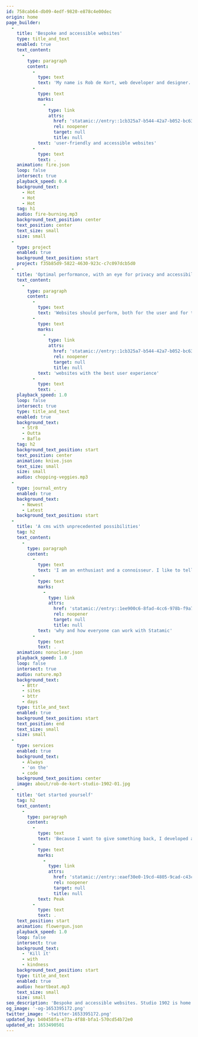 ```yaml
---
id: 758cab64-db09-4edf-9820-e878c4e00dec
origin: home
page_builder:
  -
    title: 'Bespoke and accessible websites'
    type: title_and_text
    enabled: true
    text_content:
      -
        type: paragraph
        content:
          -
            type: text
            text: 'My name is Rob de Kort, web developer and designer. My speciality is Statamic and build '
          -
            type: text
            marks:
              -
                type: link
                attrs:
                  href: 'statamic://entry::1cb325a7-b544-42a7-b052-bc639eff7113'
                  rel: noopener
                  target: null
                  title: null
            text: 'user-friendly and accessible websites'
          -
            type: text
            text: .
    animation: fire.json
    loop: false
    intersect: true
    playback_speed: 0.4
    background_text:
      - Hot
      - Hot
      - Hot
    tag: h1
    audio: fire-burning.mp3
    background_text_position: center
    text_position: center
    text_size: small
    size: small
  -
    type: project
    enabled: true
    background_text_position: start
    project: f35b85d9-5822-4630-923c-c7c097dcb5d0
  -
    title: 'Optimal performance, with an eye for privacy and accessibility'
    text_content:
      -
        type: paragraph
        content:
          -
            type: text
            text: 'Websites should perform, both for the user and for the administrator. Read more about how I create '
          -
            type: text
            marks:
              -
                type: link
                attrs:
                  href: 'statamic://entry::1cb325a7-b544-42a7-b052-bc639eff7113'
                  rel: noopener
                  target: null
                  title: null
            text: 'websites with the best user experience'
          -
            type: text
            text: .
    playback_speed: 1.0
    loop: false
    intersect: true
    type: title_and_text
    enabled: true
    background_text:
      - Str8
      - Outta
      - Baflo
    tag: h2
    background_text_position: start
    text_position: center
    animation: knive.json
    text_size: small
    size: small
    audio: chopping-veggies.mp3
  -
    type: journal_entry
    enabled: true
    background_text:
      - Newest
      - Latest
    background_text_position: start
  -
    title: 'A cms with unprecedented possibilities'
    tag: h2
    text_content:
      -
        type: paragraph
        content:
          -
            type: text
            text: 'I am an enthusiast and a connoisseur. I like to tell others '
          -
            type: text
            marks:
              -
                type: link
                attrs:
                  href: 'statamic://entry::1ee900c6-8fad-4cc6-978b-f9a7b7f07b54'
                  rel: noopener
                  target: null
                  title: null
            text: 'why and how everyone can work with Statamic'
          -
            type: text
            text: .
    animation: nonuclear.json
    playback_speed: 1.0
    loop: false
    intersect: true
    audio: nature.mp3
    background_text:
      - Bttr
      - sites
      - bttr
      - days
    type: title_and_text
    enabled: true
    background_text_position: start
    text_position: end
    text_size: small
    size: small
  -
    type: services
    enabled: true
    background_text:
      - Always
      - 'on the'
      - code
    background_text_position: center
    image: about/rob-de-kort-studio-1902-01.jpg
  -
    title: 'Get started yourself'
    tag: h2
    text_content:
      -
        type: paragraph
        content:
          -
            type: text
            text: 'Because I want to give something back, I developed a free Starter Kit for the Statamic Community: Have a '
          -
            type: text
            marks:
              -
                type: link
                attrs:
                  href: 'statamic://entry::eaef30e0-19cd-4805-9cad-c43c96e2a50a'
                  rel: noopener
                  target: null
                  title: null
            text: Peak
          -
            type: text
            text: .
    text_position: start
    animation: flowergun.json
    playback_speed: 1.0
    loop: false
    intersect: true
    background_text:
      - 'Kill it'
      - with
      - kindness
    background_text_position: start
    type: title_and_text
    enabled: true
    audio: heartbeat.mp3
    text_size: small
    size: small
seo_description: 'Bespoke and accessible websites. Studio 1902 is home of Rob de Kort. Webdesigner and Statamic developer.'
og_image: '-og-1653395172.png'
twitter_image: '-twitter-1653395172.png'
updated_by: b40458fa-e73a-4f88-bfa1-570cd54b72e0
updated_at: 1653490501
---
```

